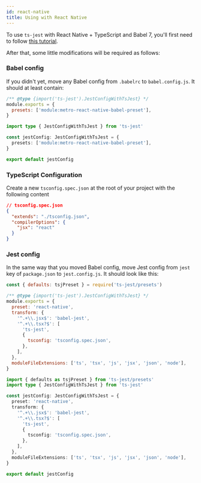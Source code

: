 ```yaml
---
id: react-native
title: Using with React Native
---
```


To use `ts-jest` with React Native + TypeScript and Babel 7, you'll first need to follow [this tutorial](https://reactnative.dev/blog/2018/05/07/using-typescript-with-react-native).

After that, some little modifications will be required as follows:

### Babel config

If you didn't yet, move any Babel config from `.babelrc` to `babel.config.js`. It should at least contain:

```js tab
/** @type {import('ts-jest').JestConfigWithTsJest} */
module.exports = {
  presets: ['module:metro-react-native-babel-preset'],
}
```

```ts tab
import type { JestConfigWithTsJest } from 'ts-jest'

const jestConfig: JestConfigWithTsJest = {
  presets: ['module:metro-react-native-babel-preset'],
}

export default jestConfig
```

### TypeScript Configuration

Create a new `tsconfig.spec.json` at the root of your project with the following content

```json
// tsconfig.spec.json
{
  "extends": "./tsconfig.json",
  "compilerOptions": {
    "jsx": "react"
  }
}
```

### Jest config

In the same way that you moved Babel config, move Jest config from `jest` key of `package.json` to `jest.config.js`. It should look like this:

```js tab
const { defaults: tsjPreset } = require('ts-jest/presets')

/** @type {import('ts-jest').JestConfigWithTsJest} */
module.exports = {
  preset: 'react-native',
  transform: {
    '^.+\\.jsx$': 'babel-jest',
    '^.+\\.tsx?$': [
      'ts-jest',
      {
        tsconfig: 'tsconfig.spec.json',
      },
    ],
  },
  moduleFileExtensions: ['ts', 'tsx', 'js', 'jsx', 'json', 'node'],
}
```

```ts tab
import { defaults as tsjPreset } from 'ts-jest/presets'
import type { JestConfigWithTsJest } from 'ts-jest'

const jestConfig: JestConfigWithTsJest = {
  preset: 'react-native',
  transform: {
    '^.+\\.jsx$': 'babel-jest',
    '^.+\\.tsx?$': [
      'ts-jest',
      {
        tsconfig: 'tsconfig.spec.json',
      },
    ],
  },
  moduleFileExtensions: ['ts', 'tsx', 'js', 'jsx', 'json', 'node'],
}

export default jestConfig
```
